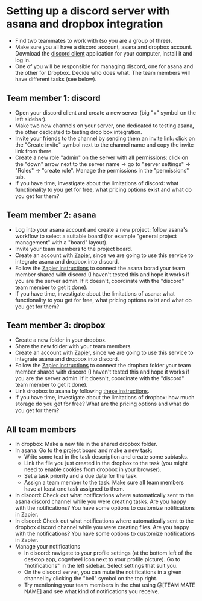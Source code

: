 # Setting up a discord server with asana and dropbox integration
* Find two teammates to work with (so you are a group of three).
* Make sure you all have a discord account, asana and dropbox account. Download the [discord client](https://discord.com/download) application for your computer, install it and log in. 
* One of you will be responsible for managing discord, one for asana and the other for Dropbox. Decide who does what. The team members will have different tasks (see below).

## Team member 1: discord
* Open your discord client and create a new server (big "+" symbol on the left sidebar).
* Make two new channels on your server, one dedicated to testing asana, the other dedicated to testing drop box integration.
* Invite your friends to the channel by sending them an invite link: click on the "Create invite" symbol next to the channel name and copy the invite link from there.
* Create a new role "admin" on the server with all permissions: click on the "down" arrow next to the server name -> go to "server settings" -> "Roles" -> "create role". Manage the permissions in the "permissions" tab.
* If you have time, investigate about the limitations of discord: what functionality to you get for free, what pricing options exist and what do you get for them?


## Team member 2: asana
* Log into your asana account and create a new project: follow asana's workflow to select a suitable board (for example "general project management" with a "board" layout).
* Invite your team members to the project board.
* Create an account with [Zapier](https://zapier.com/), since we are going to use this service to integrate asana and dropbox into discord.
* Follow the [Zapier instructions](https://zapier.com/apps/asana/integrations/discord) to connect the asana borad your team member shared with discord (I haven't tested this and hope it works if you are the server admin. If it doesn't, coordinate with the "discord" team member to get it done).
* If you have time, investigate about the limitations of asana: what functionality to you get for free, what pricing options exist and what do you get for them?

## Team member 3: dropbox
* Create a new folder in your dropbox.
* Share the new folder with your team members.
* Create an account with [Zapier](https://zapier.com/), since we are going to use this service to integrate asana and dropbox into discord.
* Follow the [Zapier instructions](https://zapier.com/apps/discord/integrations/dropbox) to connect the dropbox folder your team member shared with discord (I haven't tested this and hope it works if you are the server admin. If it doesn't, coordinate with the "discord" team member to get it done).
* Link dropbox to asana by following [these instructions](https://www.dropbox.com/app-integrations/asana).
* If you have time, investigate about the limitations of dropbox: how much storage do you get for free? What are the pricing options and what do you get for them?

## All team members
* In dropbox: Make a new file in the shared dropbox folder.
* In asana: Go to the project board and make a new task: 
	* Write some text in the task description and create some subtasks. 
	* Link the file you just created in the dropbox to the task (you might need to enable cookies from dropbox in your browser).
	* Set a task priority and a due date for the task. 
	* Assign a team member to the task. Make sure all team members have at least one task assigned to them.
* In discord: Check out what notifications where automatically sent to the asana discord channel while you were creating tasks. Are you happy with the notifications? You have some options to customize notifications in Zapier.
* In discord: Check out what notifications where automatically sent to the dropbox discord channel while you were creating files. Are you happy with the notifications? You have some options to customize notifications in Zapier.
* Manage your notifications
	* In discord: navigate to your profile settings (at the bottom left of the desktop app, cogwheel icon next to your profile picture). Go to "notifications" in the left sidebar. Select settings that suit you.
	* On the discord server, you can mute the notifications in a given channel by clicking the "bell" symbol on the top right.
	* Try mentioning your team members in the chat using @[TEAM MATE NAME] and see what kind of notifications you receive.